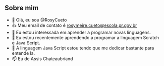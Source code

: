 ## Sobre mim
- 👋 Olá, eu sou  @RosyCueto
- :+1: Meu email de contato é rosymeire.cueto@escola.pr.gov.br
- 👀 Eu estou interessada em aprender a programar novas linguagens.
- 🌱 Eu estou recentemente aprendendo a programar a linguagem Scratch e Java Script.
- 💞️ A linguagem Java Script estou tendo que me dedicar bastante para entende la. 
- 📫 Eu de Assis Chateaubriand


